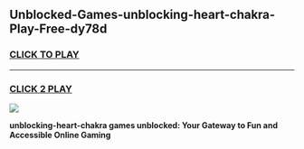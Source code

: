 
## Unblocked-Games-unblocking-heart-chakra-Play-Free-dy78d
<h3>
<a href="https://premium76.site?title=unblocking-heart-chakra&ref=18A1">CLICK TO PLAY</a></h3>
<hr>

<h3>
<a href="https://premium76.site?title=unblocking-heart-chakra&ref=18A1">CLICK 2 PLAY</a>
  
</h3>

<a href="https://premium76.site?title=unblocking-heart-chakra&ref=18A1"><img src="https://clearcache.store/games.png"></a>


**unblocking-heart-chakra games unblocked: Your Gateway to Fun and Accessible Online Gaming**
